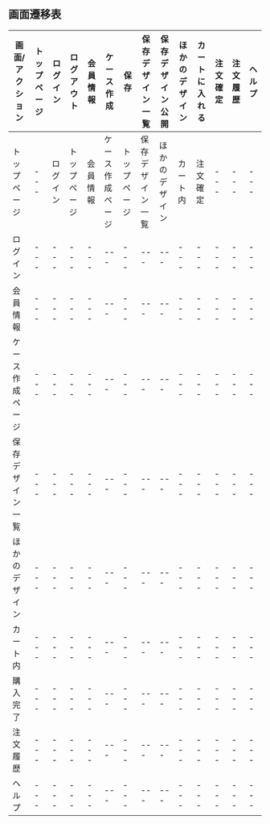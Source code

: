 ## 画面遷移表
|画面/アクション|トップページ|ログイン|ログアウト|会員情報|ケース作成|保存|保存デザイン一覧|保存デザイン公開|ほかのデザイン|カートに入れる|注文確定|注文履歴|ヘルプ|
|---|---|---|---|---|---|---|---|---|---|---|---|---|---|
|トップページ|---|ログイン|トップページ|会員情報|ケース作成ページ|トップページ|保存デザイン一覧|ほかのデザイン|カート内|注文確定|---|---|---|
|ログイン|---|---|---|---|---|---|---|---|---|---|---|---|---|
|会員情報|---|---|---|---|---|---|---|---|---|---|---|---|---|
|ケース作成ページ|---|---|---|---|---|---|---|---|---|---|---|---|---|
|保存デザイン一覧|---|---|---|---|---|---|---|---|---|---|---|---|---|
|ほかのデザイン|---|---|---|---|---|---|---|---|---|---|---|---|---|
|カート内|---|---|---|---|---|---|---|---|---|---|---|---|---|
|購入完了|---|---|---|---|---|---|---|---|---|---|---|---|---|
|注文履歴|---|---|---|---|---|---|---|---|---|---|---|---|---|
|ヘルプ|---|---|---|---|---|---|---|---|---|---|---|---|---|
